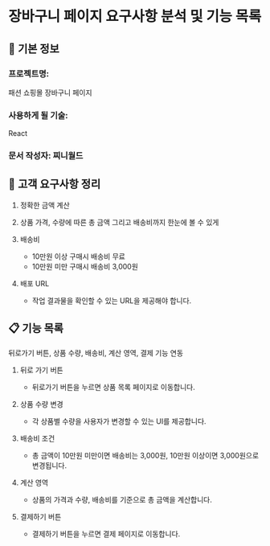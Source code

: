 # 장바구니 페이지 요구사항 분석 및 기능 목록

## 📌 기본 정보

### 프로젝트명:

패션 쇼핑몰 장바구니 페이지

### 사용하게 될 기술:

React

### 문서 작성자: 찌니월드

## 📝 고객 요구사항 정리

1. 정확한 금액 계산
2. 상품 가격, 수량에 따른 총 금액 그리고 배송비까지 한눈에 볼 수 있게
3. 배송비

   - 10만원 이상 구매시 배송비 무료
   - 10만원 미만 구매시 배송비 3,000원

4. 배포 URL

   - 작업 결과물을 확인할 수 있는 URL을 제공해야 합니다.

## 📋 기능 목록

뒤로가기 버튼, 상품 수량, 배송비, 계산 영역, 결제 기능 연동

1. 뒤로 가기 버튼
   - 뒤로가기 버튼을 누르면 상품 목록 페이지로 이동합니다.
2. 상품 수량 변경

   - 각 상품별 수량을 사용자가 변경할 수 있는 UI를 제공합니다.

3. 배송비 조건

   - 총 금액이 10만원 미만이면 배송비는 3,000원, 10만원 이상이면 3,000원으로 변경됩니다.

4. 계산 영역

   - 상품의 가격과 수량, 배송비를 기준으로 총 금액을 계산합니다.

5. 결제하기 버튼
   - 결제하기 버튼을 누르면 결제 페이지로 이동합니다.
